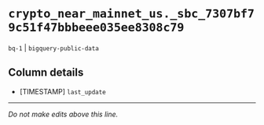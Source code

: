 # `crypto_near_mainnet_us._sbc_7307bf79c51f47bbbeee035ee8308c79`
`bq-1` | `bigquery-public-data`

## Column details
* [TIMESTAMP] `last_update`

-------------------------------------------------------------------------------
*Do not make edits above this line.*
